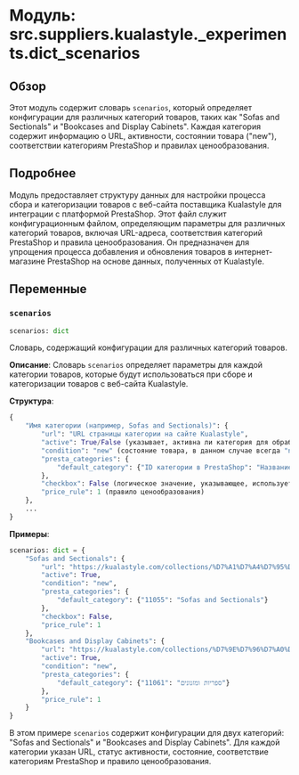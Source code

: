 # Модуль: src.suppliers.kualastyle._experiments.dict_scenarios

## Обзор

Этот модуль содержит словарь `scenarios`, который определяет конфигурации для различных категорий товаров, таких как "Sofas and Sectionals" и "Bookcases and Display Cabinets". Каждая категория содержит информацию о URL, активности, состоянии товара ("new"), соответствии категориям PrestaShop и правилах ценообразования.
## Подробнее

Модуль предоставляет структуру данных для настройки процесса сбора и категоризации товаров с веб-сайта поставщика Kualastyle для интеграции с платформой PrestaShop. Этот файл служит конфигурационным файлом, определяющим параметры для различных категорий товаров, включая URL-адреса, соответствия категорий PrestaShop и правила ценообразования. Он предназначен для упрощения процесса добавления и обновления товаров в интернет-магазине PrestaShop на основе данных, полученных от Kualastyle.

## Переменные

### `scenarios`

```python
scenarios: dict
```

Словарь, содержащий конфигурации для различных категорий товаров.

**Описание**: Словарь `scenarios` определяет параметры для каждой категории товаров, которые будут использоваться при сборе и категоризации товаров с веб-сайта Kualastyle.

**Структура**:
```python
{
    "Имя категории (например, Sofas and Sectionals)": {
        "url": "URL страницы категории на сайте Kualastyle",
        "active": True/False (указывает, активна ли категория для обработки),
        "condition": "new" (состояние товара, в данном случае всегда "new"),
        "presta_categories": {
            "default_category": {"ID категории в PrestaShop": "Название категории в PrestaShop"}
        },
        "checkbox": False (логическое значение, указывающее, используется ли чекбокс),
        "price_rule": 1 (правило ценообразования)
    },
    ...
}
```
**Примеры**:
```python
scenarios: dict = {
    "Sofas and Sectionals": {
        "url": "https://kualastyle.com/collections/%D7%A1%D7%A4%D7%95%D7%AA-%D7%9E%D7%A2%D7%95%D7%A6%D7%91%D7%95%D7%AA",
        "active": True,
        "condition": "new",
        "presta_categories": {
            "default_category": {"11055": "Sofas and Sectionals"}
        },
        "checkbox": False,
        "price_rule": 1
    },
    "Bookcases and Display Cabinets": {
        "url": "https://kualastyle.com/collections/%D7%9E%D7%96%D7%A0%D7%95%D7%A0%D7%99%D7%9D-%D7%99%D7%97%D7%99%D7%93%D7%95%D7%AA-%D7%98%D7%9C%D7%95%D7%95%D7%99%D7%96%D7%99%D7%94",
        "active": True,
        "condition": "new",
        "presta_categories": {
            "default_category": {"11061": "ספריות ומזנונים"}
        },
        "price_rule": 1
    }
}
```
В этом примере `scenarios` содержит конфигурации для двух категорий: "Sofas and Sectionals" и "Bookcases and Display Cabinets". Для каждой категории указан URL, статус активности, состояние, соответствие категориям PrestaShop и правило ценообразования.